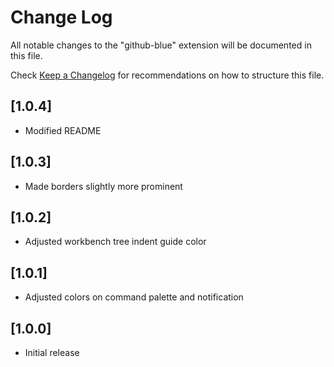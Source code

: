 # Change Log

All notable changes to the "github-blue" extension will be documented in this file.

Check [Keep a Changelog](http://keepachangelog.com/) for recommendations on how to structure this file.

## [1.0.4]

- Modified README

## [1.0.3]

- Made borders slightly more prominent

## [1.0.2]

- Adjusted workbench tree indent guide color

## [1.0.1]

- Adjusted colors on command palette and notification

## [1.0.0]

- Initial release
